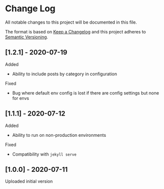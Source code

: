 # Change Log
All notable changes to this project will be documented in this file.
 
The format is based on [Keep a Changelog](http://keepachangelog.com/)
and this project adheres to [Semantic Versioning](http://semver.org/).
 
## [1.2.1] - 2020-07-19

Added
- Ability to include posts by category in configuration

Fixed
- Bug where default env config is lost if there are config settings but none for envs

## [1.1.1] - 2020-07-12

Added
- Ability to run on non-production environments

Fixed
- Compatibility with `jekyll serve`

## [1.0.0] - 2020-07-11

Uploaded initial version